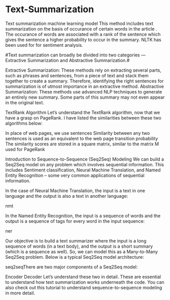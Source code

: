 # Text-Summarization
Text summarization machine learning model
This method includes text summarization on the basis of occurance of certain words in the article .
The occurance of words are associated with a rank of the sentence which gives the sentence a higher probability to occur in the summary.
NLTK has been used for for sentiment analysis.

#Text summarization can broadly be divided into two categories — Extractive Summarization and Abstractive Summarization.#

Extractive Summarization: These methods rely on extracting several parts, such as phrases and sentences, from a piece of text and stack them together to create a summary. Therefore, identifying the right sentences for summarization is of utmost importance in an extractive method.
Abstractive Summarization: These methods use advanced NLP techniques to generate an entirely new summary. Some parts of this summary may not even appear in the original text.

TextRank Algorithm
Let’s understand the TextRank algorithm, now that we have a grasp on PageRank. I have listed the similarities between these two algorithms below:

In place of web pages, we use sentences
Similarity between any two sentences is used as an equivalent to the web page transition probability
The similarity scores are stored in a square matrix, similar to the matrix M used for PageRank

Introduction to Sequence-to-Sequence (Seq2Seq) Modeling
We can build a Seq2Seq model on any problem which involves sequential information. This includes Sentiment classification, Neural Machine Translation, and Named Entity Recognition – some very common applications of sequential information.

In the case of Neural Machine Translation, the input is a text in one language and the output is also a text in another language:

nmt

In the Named Entity Recognition, the input is a sequence of words and the output is a sequence of tags for every word in the input sequence:

ner

Our objective is to build a text summarizer where the input is a long sequence of words (in a text body), and the output is a short summary (which is a sequence as well). So, we can model this as a Many-to-Many Seq2Seq problem. Below is a typical Seq2Seq model architecture:

seq2seqThere are two major components of a Seq2Seq model:

Encoder
Decoder
Let’s understand these two in detail. These are essential to understand how text summarization works underneath the code. You can also check out this tutorial to understand sequence-to-sequence modeling in more detail.

 
